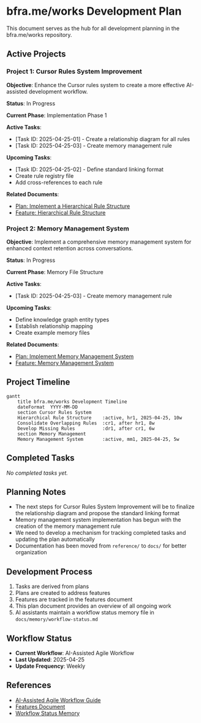 # bfra.me/works Development Plan

This document serves as the hub for all development planning in the bfra.me/works repository.

## Active Projects

### Project 1: Cursor Rules System Improvement

**Objective**: Enhance the Cursor rules system to create a more effective AI-assisted development workflow.

**Status**: In Progress

**Current Phase**: Implementation Phase 1

**Active Tasks**:
- [Task ID: 2025-04-25-01] - Create a relationship diagram for all rules
- [Task ID: 2025-04-25-03] - Create memory management rule

**Upcoming Tasks**:
- [Task ID: 2025-04-25-02] - Define standard linking format
- Create rule registry file
- Add cross-references to each rule

**Related Documents**:
- [Plan: Implement a Hierarchical Rule Structure](plans/cursor-rules-hierarchy.md)
- [Feature: Hierarchical Rule Structure](features.md#feature-1-implement-a-hierarchical-rule-structure-with-cross-references)

### Project 2: Memory Management System

**Objective**: Implement a comprehensive memory management system for enhanced context retention across conversations.

**Status**: In Progress

**Current Phase**: Memory File Structure

**Active Tasks**:
- [Task ID: 2025-04-25-03] - Create memory management rule

**Upcoming Tasks**:
- Define knowledge graph entity types
- Establish relationship mapping
- Create example memory files

**Related Documents**:
- [Plan: Implement Memory Management System](plans/memory-management.md)
- [Feature: Memory Management System](features.md#feature-4-implement-memory-management-system)

## Project Timeline

```mermaid
gantt
    title bfra.me/works Development Timeline
    dateFormat  YYYY-MM-DD
    section Cursor Rules System
    Hierarchical Rule Structure    :active, hr1, 2025-04-25, 10w
    Consolidate Overlapping Rules  :cr1, after hr1, 8w
    Develop Missing Rules          :dr1, after cr1, 6w
    section Memory Management
    Memory Management System       :active, mm1, 2025-04-25, 5w
```

## Completed Tasks

*No completed tasks yet.*

## Planning Notes

- The next steps for Cursor Rules System Improvement will be to finalize the relationship diagram and propose the standard linking format
- Memory management system implementation has begun with the creation of the memory management rule
- We need to develop a mechanism for tracking completed tasks and updating the plan automatically
- Documentation has been moved from `reference/` to `docs/` for better organization

## Development Process

1. Tasks are derived from plans
2. Plans are created to address features
3. Features are tracked in the features document
4. This plan document provides an overview of all ongoing work
5. AI assistants maintain a workflow status memory file in `docs/memory/workflow-status.md`

## Workflow Status

- **Current Workflow**: AI-Assisted Agile Workflow
- **Last Updated**: 2025-04-25
- **Update Frequency**: Weekly

## References

- [AI-Assisted Agile Workflow Guide](ai-agile-workflow-guide.md)
- [Features Document](features.md)
- [Workflow Status Memory](memory/workflow-status.md)
